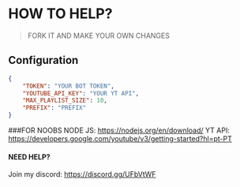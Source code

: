 
# HOW TO HELP?
 > FORK IT AND MAKE YOUR OWN CHANGES

## Configuration


```json
{
	"TOKEN": "YOUR BOT TOKEN", 
	"YOUTUBE_API_KEY": "YOUR YT API", 
	"MAX_PLAYLIST_SIZE": 10,
	"PREFIX": "PREFIX"
}
```
###FOR NOOBS
NODE JS: https://nodejs.org/en/download/
YT API: https://developers.google.com/youtube/v3/getting-started?hl=pt-PT

#### NEED HELP?
Join my discord: https://discord.gg/UFbVtWF

